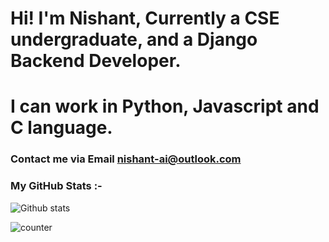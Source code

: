 # Hi! I'm Nishant, Currently a CSE undergraduate, and a Django Backend Developer.
# I can work in Python, Javascript and C language.

### Contact me via Email nishant-ai@outlook.com

### My GitHub Stats :-
![Github stats](https://github-readme-stats.vercel.app/api?username=yourGithubUsername)

![counter](https://enrietaqe0twvws.m.pipedream.net)
